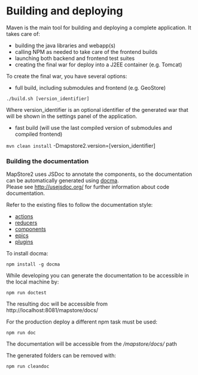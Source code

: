 # Building and deploying
Maven is the main tool for building and deploying a complete application. It takes care of:
 * building the java libraries and webapp(s)
 * calling NPM as needed to take care of the frontend builds
 * launching both backend and frontend test suites
 * creating the final war for deploy into a J2EE container (e.g. Tomcat)

To create the final war, you have several options:
 * full build, including submodules and frontend (e.g. GeoStore)

 `./build.sh [version_identifier]`

 Where version_identifier is an optional identifier of the generated war that will be shown in the settings panel of the application.

 * fast build (will use the last compiled version of submodules and compiled frontend)

`mvn clean install` -Dmapstore2.version=[version_identifier]


### Building the documentation

MapStore2 uses JSDoc to annotate the components, so the documentation can be automatically generated using [docma](http://onury.github.io/docma/).  
Please see http://usejsdoc.org/ for further information about code documentation.  

Refer to the existing files to follow the documentation style:

* [actions](https://github.com/geosolutions-it/MapStore2/blob/master/web/client/actions/controls.js)
* [reducers](https://github.com/geosolutions-it/MapStore2/blob/master/web/client/reducers/controls.js)
* [components](https://github.com/geosolutions-it/MapStore2/blob/master/web/client/components/buttons/FullScreenButton.jsx)
* [epics](https://github.com/geosolutions-it/MapStore2/blob/master/web/client/epics/fullscreen.js)
* [plugins](https://github.com/geosolutions-it/MapStore2/blob/master/web/client/plugins/Login.jsx)

To install docma:

`npm install -g docma`

While developing you can generate the documentation to be accessible in the local machine by:

`npm run doctest`

The resulting doc will be accessible from http://localhost:8081/mapstore/docs/

For the production deploy a different npm task must be used:

`npm run doc`

The documentation will be accessible from the */mapstore/docs/* path

The generated folders can be removed with:

`npm run cleandoc`
